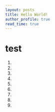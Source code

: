 ```yaml
---
layout: posts
title: Hello World!
author_profile: true
read_time: true
---
```

# test

1.

2.

3.

4.

5.

6.

7.

8.

9.


